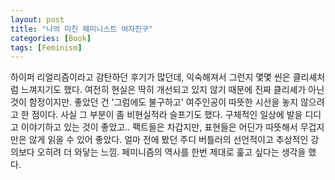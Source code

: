 ```yaml
---
layout: post
title: "나의 미친 페미니스트 여자친구"
categories: [Book]
tags: [Feminism]
---
```


하이퍼 리얼리즘이라고 감탄하던 후기가 많던데, 익숙해져서 그런지 몇몇 씬은 클리셰처럼 느껴지기도 했다. 여전히 현실은 딱히 개선되고 있지 않기 때문에 진짜 클리셰가 아닌 것이 함정이지만. 좋았던 건 '그럼에도 불구하고' 여주인공이 따뜻한 시선을 놓지 않으려고 한 점이다. 사실 그 부분이 좀 비현실적라 슬프기도 했다. 구체적인 일상에 발을 디디고 이야기하고 있는 것이 좋았고.. 팩트들은 차갑지만, 표현들은 어딘가 따뜻해서 무겁지만은 않게 읽을 수 있어 좋았다. 얼마 전에 봤던 주디 버틀러의 선언적이고 추상적인 강의보다 오히려 더 와닿는 느낌. 페미니즘의 역사를 한번 제대로 훑고 싶다는 생각을 했다.